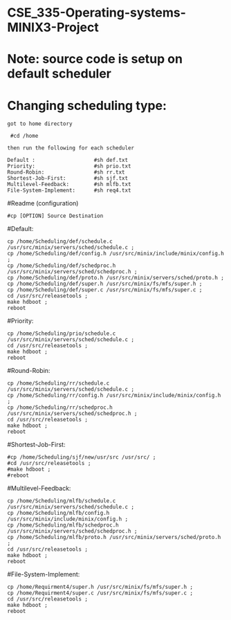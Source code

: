 # CSE_335-Operating-systems-MINIX3-Project

# Note: source code is setup on default scheduler

# Changing scheduling type:
	
	got to home directory
	
	 #cd /home
	
	then run the following for each scheduler
	
	Default :                   #sh def.txt
	Priority:                   #sh prio.txt
	Round-Robin:                #sh rr.txt
	Shortest-Job-First:         #sh sjf.txt
	Multilevel-Feedback:        #sh mlfb.txt
	File-System-Implement:      #sh req4.txt
		


#Readme (configuration)

	#cp [OPTION] Source Destination

#Default:

	cp /home/Scheduling/def/schedule.c /usr/src/minix/servers/sched/schedule.c ; 
	cp /home/Scheduling/def/config.h /usr/src/minix/include/minix/config.h ; 
	cp /home/Scheduling/def/schedproc.h /usr/src/minix/servers/sched/schedproc.h ; 
	cp /home/Scheduling/def/proto.h /usr/src/minix/servers/sched/proto.h ; 
	cp /home/Scheduling/def/super.h /usr/src/minix/fs/mfs/super.h ; 
	cp /home/Scheduling/def/super.c /usr/src/minix/fs/mfs/super.c ; 
	cd /usr/src/releasetools ; 
	make hdboot ; 
	reboot

#Priority:

	cp /home/Scheduling/prio/schedule.c /usr/src/minix/servers/sched/schedule.c ; 
	cd /usr/src/releasetools ; 
	make hdboot ; 
	reboot

#Round-Robin:

	cp /home/Scheduling/rr/schedule.c /usr/src/minix/servers/sched/schedule.c ; 
	cp /home/Scheduling/rr/config.h /usr/src/minix/include/minix/config.h ; 
	cp /home/Scheduling/rr/schedproc.h /usr/src/minix/servers/sched/schedproc.h ; 
	cd /usr/src/releasetools ; 
	make hdboot ; 
	reboot

#Shortest-Job-First:

	#cp /home/Scheduling/sjf/new/usr/src /usr/src/ ; 
	#cd /usr/src/releasetools ; 
	#make hdboot ; 
	#reboot

#Multilevel-Feedback:

	cp /home/Scheduling/mlfb/schedule.c /usr/src/minix/servers/sched/schedule.c ; 
	cp /home/Scheduling/mlfb/config.h /usr/src/minix/include/minix/config.h ; 
	cp /home/Scheduling/mlfb/schedproc.h /usr/src/minix/servers/sched/schedproc.h ; 
	cp /home/Scheduling/mlfb/proto.h /usr/src/minix/servers/sched/proto.h ; 
	cd /usr/src/releasetools ; 
	make hdboot ; 
	reboot

#File-System-Implement:
	
	cp /home/Requirment4/super.h /usr/src/minix/fs/mfs/super.h ; 
	cp /home/Requirment4/super.c /usr/src/minix/fs/mfs/super.c ; 
	cd /usr/src/releasetools ; 
	make hdboot ; 
	reboot
